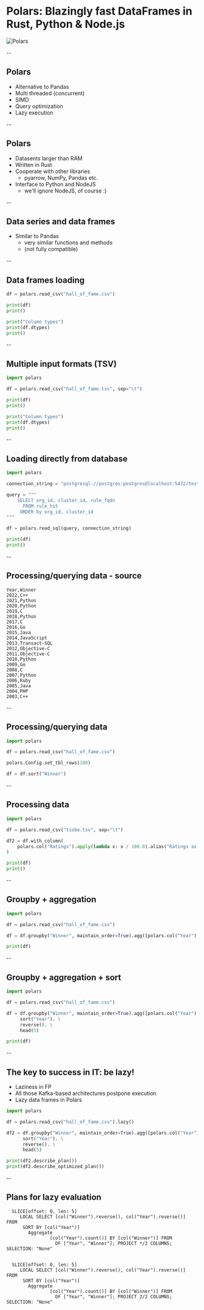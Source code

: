 # Polars: Blazingly fast DataFrames in Rust, Python & Node.js

![Polars](images/polars.png)

--

## Polars

* Alternative to Pandas
* Multi threaded (concurrent)
* SIMD
* Query optimization
* Lazy execution

--

## Polars

* Datasents larger than RAM
* Written in Rust
* Cooperate with other libraries
    - pyarrow, NumPy, Pandas etc.
* Interface to Python and NodeJS
    - we'll ignore NodeJS, of course :)

--

## Data series and data frames

* Similar to Pandas
    - very similar functions and methods
    - (not fully compatible)

--

## Data frames loading

```python
df = polars.read_csv("hall_of_fame.csv")

print(df)
print()

print("Column types")
print(df.dtypes)
print()

```

--

## Multiple input formats (TSV)

```python
import polars

df = polars.read_csv("hall_of_fame.tsv", sep="\t")

print(df)
print()

print("Column types")
print(df.dtypes)
print()
```

--

## Loading directly from database

```python
import polars

connection_string = "postgresql://postgres:postgres@localhost:5432/testdb"

query = """
    SELECT org_id, cluster_id, rule_fqdn
      FROM rule_hit
     ORDER by org_id, cluster_id
"""

df = polars.read_sql(query, connection_string)

print(df)
print()
```

--

## Processing/querying data - source

```
Year,Winner
2022,C++
2021,Python
2020,Python
2019,C
2018,Python
2017,C
2016,Go
2015,Java
2014,JavaScript
2013,Transact-SQL
2012,Objective-C
2011,Objective-C
2010,Python
2009,Go
2008,C
2007,Python
2006,Ruby
2005,Java
2004,PHP
2003,C++
```

--

## Processing/querying data

```python
import polars

df = polars.read_csv("hall_of_fame.csv")

polars.Config.set_tbl_rows(100)

df = df.sort("Winner")
```

--

## Processing data

```python
import polars

df = polars.read_csv("tiobe.tsv", sep="\t")

df2 = df.with_column(
    polars.col("Ratings").apply(lambda x: x / 100.0).alias("Ratings as ratio")
)

print(df)
print()
```

--

## Groupby + aggregation

```python
import polars

df = polars.read_csv("hall_of_fame.csv")

df = df.groupby("Winner", maintain_order=True).agg([polars.col("Year").sort()])

print(df)
```

--

## Groupby + aggregation + sort

```python
import polars

df = polars.read_csv("hall_of_fame.csv")

df = df.groupby("Winner", maintain_order=True).agg([polars.col("Year").len()]). \
     sort("Year"). \
     reverse(). \
     head(5)

print(df)
```

--

## The key to success in IT: be lazy!

* Laziness in FP
* All those Kafka-based architectures postpone execution
* Lazy data frames in Polars

```python
import polars

df = polars.read_csv("hall_of_fame.csv").lazy()

df2 = df.groupby("Winner", maintain_order=True).agg([polars.col("Year").len()]). \
      sort("Year"). \
      reverse(). \
      head(5)

print(df2.describe_plan())
print(df2.describe_optimized_plan())
```

--

## Plans for lazy evaluation

```
  SLICE[offset: 0, len: 5]
     LOCAL SELECT [col("Winner").reverse(), col("Year").reverse()] FROM
      SORT BY [col("Year")]
        Aggregate
                [col("Year").count()] BY [col("Winner")] FROM
                  DF ["Year", "Winner"]; PROJECT */2 COLUMNS; SELECTION: "None"


  SLICE[offset: 0, len: 5]
     LOCAL SELECT [col("Winner").reverse(), col("Year").reverse()] FROM
      SORT BY [col("Year")]
        Aggregate
                [col("Year").count()] BY [col("Winner")] FROM
                  DF ["Year", "Winner"]; PROJECT 2/2 COLUMNS; SELECTION: "None"
```

